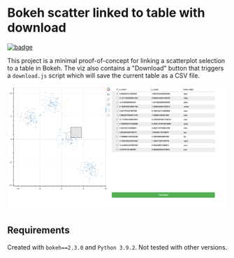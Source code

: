 # Bokeh scatter linked to table with download

[![badge](https://img.shields.io/badge/GitHub-linked--scatterplot--table--download--poc-blue.svg?logo=github)](https://github.com/deppen8/linked-scatterplot-table-download-poc)

This project is a minimal proof-of-concept for linking a scatterplot selection to a table in Bokeh. The viz also contains a "Download" button that triggers a `download.js` script which will save the current table as a CSV file.

![static screenshot of app](../assets/images/bokeh-scatter-linked-table-poc.png)

## Requirements

Created with `bokeh==2.3.0` and `Python 3.9.2`. Not tested with other versions.

